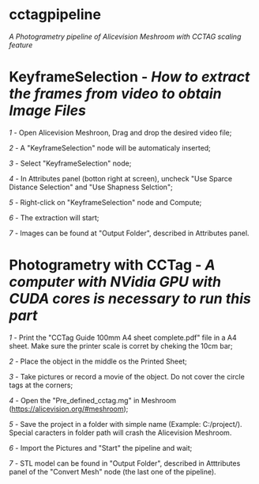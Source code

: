 # cctagpipeline
*A Photogrametry pipeline of Alicevision Meshroom with CCTAG scaling feature*

# KeyframeSelection - *How to extract the frames from video to obtain Image Files*

*1* - Open Alicevision Meshroon, Drag and drop the desired video file;

*2* - A "KeyframeSelection" node will be automaticaly inserted;

*3* - Select "KeyframeSelection" node;

*4* - In Attributes panel (botton right at screen), uncheck "Use Sparce Distance Selection" and "Use Shapness Selction";

*5* - Right-click on "KeyframeSelection" node and Compute;

*6* - The extraction will start;

*7* - Images can be found at "Output Folder", described in Attributes panel.

# Photogrametry with CCTag - *A computer with NVidia GPU with CUDA cores is necessary to run this part*

*1* - Print the "CCTag Guide 100mm A4 sheet complete.pdf" file in a A4 sheet. Make sure the printer scale is corret by cheking the 10cm bar;

*2* - Place the object in the middle os the Printed Sheet;

*3* - Take pictures or record a movie of the object. Do not cover the circle tags at the corners;

*4* - Open the "Pre_defined_cctag.mg" in Meshroom (https://alicevision.org/#meshroom);

*5* - Save the project in a folder with simple name (Example: C:/project/). Special caracters in folder path will crash the Alicevision Meshroom.

*6* - Import the Pictures and "Start" the pipeline and wait;

*7* - STL model can be found in "Output Folder", described in Atttributes panel of the "Convert Mesh" node (the last one of the pipeline).
